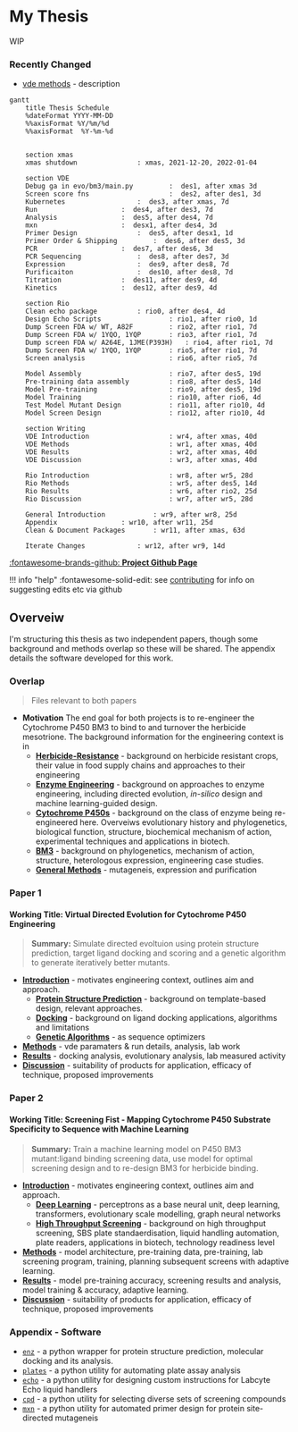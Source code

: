 # My Thesis

WIP

### Recently Changed

- [vde methods](methods-evo.md) - description

```mermaid
gantt
	title Thesis Schedule
	%dateFormat YYYY-MM-DD
	%%axisFormat %Y/%m/%d
	%%axisFormat  %Y-%m-%d


	section xmas
	xmas shutdown 				: xmas, 2021-12-20, 2022-01-04

	section VDE
	Debug ga in evo/bm3/main.py 		:  des1, after xmas 3d
	Screen score fns            		:  des2, after des1, 3d
	Kubernetes 		    		:  des3, after xmas, 7d 
	Run      				:  des4, after des3, 7d
	Analysis 				:  des5, after des4, 7d
	mxn 					:  desx1, after des4, 3d
	Primer Design  				:  des5, after desx1, 1d
	Primer Order & Shipping  		:  des6, after des5, 3d
	PCR      				:  des7, after des6, 3d
	PCR Sequencing   			:  des8, after des7, 3d
	Expression   				:  des9, after des8, 7d
	Purificaiton   				:  des10, after des8, 7d
	Titration 				:  des11, after des9, 4d
	Kinetics 				:  des12, after des9, 4d

	section Rio
	Clean echo package 			: rio0, after des4, 4d
	Design Echo Scripts             	: rio1, after rio0, 1d
	Dump Screen FDA w/ WT, A82F     	: rio2, after rio1, 7d
	Dump Screen FDA w/ 1YQO, 1YQP   	: rio3, after rio1, 7d
	Dump screen FDA w/ A264E, 1JME(P393H)   : rio4, after rio1, 7d
	Dump Screen FDA w/ 1YQO, 1YQP   	: rio5, after rio1, 7d
	Screen analysis             		: rio6, after rio5, 7d

	Model Assembly              		: rio7, after des5, 19d
	Pre-training data assembly      	: rio8, after des5, 14d
	Model Pre-training          		: rio9, after des5, 19d
	Model Training              		: rio10, after rio6, 4d
	Test Model Mutant Design        	: rio11, after rio10, 4d
	Model Screen Design             	: rio12, after rio10, 4d

	section Writing
	VDE Introduction                 	: wr4, after xmas, 40d
	VDE Methods                 		: wr1, after xmas, 40d
	VDE Results                 		: wr2, after xmas, 40d
	VDE Discussion                 		: wr3, after xmas, 40d

	Rio Introduction                 	: wr8, after wr5, 28d
	Rio Methods                 		: wr5, after des5, 14d
	Rio Results                 		: wr6, after rio2, 25d
	Rio Discussion                 		: wr7, after wr5, 28d

	General Introduction 			: wr9, after wr8, 25d
	Appendix 				: wr10, after wr11, 25d
	Clean & Document Packages 		: wr11, after xmas, 63d

	Iterate Changes 			: wr12, after wr9, 14d
```



[:fontawesome-brands-github: **Project Github Page**](https://github.com/jamesengleback/thesis)

!!! info "help"
	:fontawesome-solid-edit: see [contributing](contributing.md) for info on suggesting edits etc via github

## Overveiw 
I'm structuring this thesis as two independent papers, though some background and methods overlap so these will be shared.
The appendix details the software developed for this work.

### Overlap 
> Files relevant to both papers

- **Motivation** The end goal for both projects is to re-engineer the Cytochrome P450 BM3 to bind to and turnover the herbicide mesotrione. The background information for the engineering context is in 
	- [**Herbicide-Resistance**](herbicide-resistance.md) - background on herbicide resistant crops, their value in food supply chains and approaches to their engineering
	- [**Enzyme Engineering**](intro-enzyme-engineering.md) -  background on approaches to enzyme engineering, including directed evolution, *in-silico* design and machine learning-guided design.
	- [**Cytochrome P450s**](p450s.md) - background on the class of enzyme being re-engineered here. Overveiws evolutionary history and phylogenetics, biological function, structure, biochemical mechanism of action, experimental techniques and applications in biotech.
	- [**BM3**](bm3.md) - background on phylogenetics, mechanism of action, structure, heterologous expression, engineering case studies.
	- [**General Methods**](methods-general.md) - mutageneis, expression and purification



### Paper 1
#### **Working Title**: Virtual Directed Evolution for Cytochrome P450 Engineering
> **Summary:** Simulate directed evoltuion using protein structure prediction, target ligand docking and scoring and a genetic algorithm to generate iteratively better mutants.

- [**Introduction**](intro-evo.md) - motivates engineering context, outlines aim and approach.
	- [**Protein Structure Prediction**](protein-structure-pred.md) - background on template-based design, relevant approaches.
	- [**Docking**](docking.md) - background on ligand docking applications, algorithms and limitations
	- [**Genetic Algorithms**]() - as sequence optimizers
- [**Methods**](methods-evo.md) - vde paramaters & run details, analysis, lab work
- [**Results**](results-evo.md) - docking analysis, evolutionary analysis, lab measured activity
- [**Discussion**](discussion-evo.md) - suitability of products for application, efficacy of technique, proposed improvements

### Paper 2 
#### **Working Title**: Screening Fist - Mapping Cytochrome P450 Substrate Specificity to Sequence with Machine Learning
> **Summary:** Train a machine learning model on P450 BM3 mutant:ligand binding screening data, use model for optimal screening design and to re-design BM3 for herbicide binding.

- [**Introduction**](intro-rio.md) - motivates engineering context, outlines aim and approach.
	- [**Deep Learning**](deep-learning.md) - perceptrons as a base neural unit, deep learning, transformers, evolutionary scale modelling, graph neural networks
	- [**High Throughput Screening**](hts.md) - background on high throughput screening, SBS plate standaerdisation, liquid handling automation, plate readers, applications in biotech, technology readiness level 
- [**Methods**](methods-rio.md) - model architecture, pre-training data, pre-training, lab screening program, training, planning subsequent screens with adaptive learning.
- [**Results**](results-rio.md) - model pre-training accuracy, screening results and analysis, model training & accuracy, adaptive learning.
- [**Discussion**](discussion-rio.md) - suitability of products for application, efficacy of technique, proposed improvements

### Appendix - Software
- [`enz`](enz.md) - a python wrapper for protein structure prediction, molecular docking and its analysis.
- [`plates`](plates.md) - a python utility for automating plate assay analysis
- [`echo`](echo.md) - a python utility for designing custom instructions for Labcyte Echo liquid handlers
- [`cpd`](cpd.md) - a python utility for selecting diverse sets of screening compounds
- [`mxn`](mxn.md) - a python utility for automated primer design for protein site-directed mutageneis
